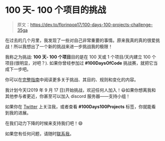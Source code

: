 # 100 天- 100 个项目的挑战

> 原文：<https://dev.to/florinpop17/100-days-100-projects-challenge-35ga>

在过去的几个月里，我发现了一些对自己非常重要的事情。原来我真的真的很爱挑战！所以我想出了一个新的挑战来进一步挑战我的极限！

我称之为挑战: **100 天- 100 个项目**目的是在 100 天或 1 个项目/天内建立 100 个项目(很明显，对吧？).
如果你曾经参加过 **#100DaysOfCode** 挑战赛，就把它当成下一步吧。

你可以在[完整指南](https://www.florin-pop.com/blog/2019/09/100-days-100-projects)中阅读更多关于挑战、其目的、规则和变化的内容。

我计划今天(2019 年 9 月 17 日)开始挑战，欢迎任何人加入！😃如果你想离我和其他参与者更近，你甚至可以加入 discord 服务器——支持小组！

如果你在 [Twitter](https://twitter.com/florinpop1705) 上关注我，或者查看 **#100Days100Projects** 标签，你就能看到我的进展。

在我们动力下降的时候来支持我们吧！😄

如果您有任何问题，请随时[联系我](https://florin-pop.com/contact)。